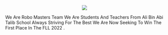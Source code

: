 <div align="center">
  <img src="http://robomasters.ueuo.com/1.png">
</div>

We Are Robo Masters Team
We Are Students And Teachers From Ali Bin Abi Talib School
Always Striving For The Best
We Are Now Seeking To Win The First Place In The FLL 2022 .
